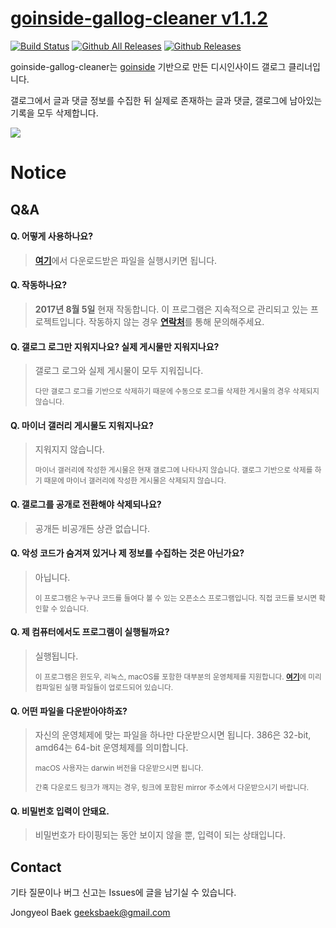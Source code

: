 # [goinside-gallog-cleaner v1.1.2](https://github.com/geeksbaek/goinside-gallog-cleaner/releases/latest)
[![Build Status](https://travis-ci.org/geeksbaek/goinside-gallog-cleaner.svg?branch=master)](https://travis-ci.org/geeksbaek/goinside-gallog-cleaner)
[![Github All Releases](https://img.shields.io/github/downloads/geeksbaek/goinside-gallog-cleaner/total.svg)]()
[![Github Releases](https://img.shields.io/github/downloads/geeksbaek/goinside-gallog-cleaner/latest/total.svg)]()

goinside-gallog-cleaner는 [goinside](https://github.com/geeksbaek/goinside) 기반으로 만든 디시인사이드 갤로그 클리너입니다.

갤로그에서 글과 댓글 정보를 수집한 뒤 실제로 존재하는 글과 댓글, 갤로그에 남아있는 기록을 모두 삭제합니다.

![](https://github.com/geeksbaek/goinside-gallog-cleaner/blob/master/guide.gif?raw=true)

# Notice

## Q&A
#### Q. 어떻게 사용하나요?
> [**여기**](https://github.com/geeksbaek/goinside-gallog-cleaner/releases/latest)에서 다운로드받은 파일을 실행시키면 됩니다.

#### Q. 작동하나요?
> **2017년 8월 5일** 현재 작동합니다. 이 프로그램은 지속적으로 관리되고 있는 프로젝트입니다. 작동하지 않는 경우 [**연락처**](#contact)를 통해 문의해주세요.

#### Q. 갤로그 로그만 지워지나요? 실제 게시물만 지워지나요?
> 갤로그 로그와 실제 게시물이 모두 지워집니다.
>
> <sub>다만 갤로그 로그를 기반으로 삭제하기 때문에 수동으로 로그를 삭제한 게시물의 경우 삭제되지 않습니다.</sub>

#### Q. 마이너 갤러리 게시물도 지워지나요?
> 지워지지 않습니다.
>
> <sub>마이너 갤러리에 작성한 게시물은 현재 갤로그에 나타나지 않습니다. 갤로그 기반으로 삭제를 하기 때문에 마이너 갤러리에 작성한 게시물은 삭제되지 않습니다.</sub>

#### Q. 갤로그를 공개로 전환해야 삭제되나요?
> 공개든 비공개든 상관 없습니다.

#### Q. 악성 코드가 숨겨져 있거나 제 정보를 수집하는 것은 아닌가요?
> 아닙니다. 
>
> <sub>이 프로그램은 누구나 코드를 들여다 볼 수 있는 오픈소스 프로그램입니다. 직접 코드를 보시면 확인할 수 있습니다.</sub>

#### Q. 제 컴퓨터에서도 프로그램이 실행될까요?
> 실행됩니다.
>
> <sub>이 프로그램은 윈도우, 리눅스, macOS를 포함한 대부분의 운영체제를 지원합니다. [**여기**](https://github.com/geeksbaek/goinside-gallog-cleaner/releases/latest)에 미리 컴파일된 실행 파일들이 업로드되어 있습니다.</sub>

#### Q. 어떤 파일을 다운받아야하죠?
> 자신의 운영체제에 맞는 파일을 하나만 다운받으시면 됩니다. 386은 32-bit, amd64는 64-bit 운영체제를 의미합니다.
>
> <sub>macOS 사용자는 darwin 버전을 다운받으시면 됩니다.</sub>
>
> <sub>간혹 다운로드 링크가 깨지는 경우, 링크에 포함된 mirror 주소에서 다운받으시기 바랍니다.</sub>

#### Q. 비밀번호 입력이 안돼요.
> 비밀번호가 타이핑되는 동안 보이지 않을 뿐, 입력이 되는 상태입니다.

## Contact
기타 질문이나 버그 신고는 Issues에 글을 남기실 수 있습니다.

Jongyeol Baek <geeksbaek@gmail.com>